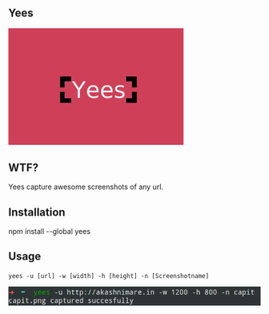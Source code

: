 ## Yees
 
 <img style="text-align:center" src="logo.png" width="350"/>

## WTF?
Yees capture awesome screenshots of any url.

## Installation
npm install --global yees

## Usage
```
yees -u [url] -w [width] -h [height] -n [Screenshotname]
```


<img src="pic.png"/>

